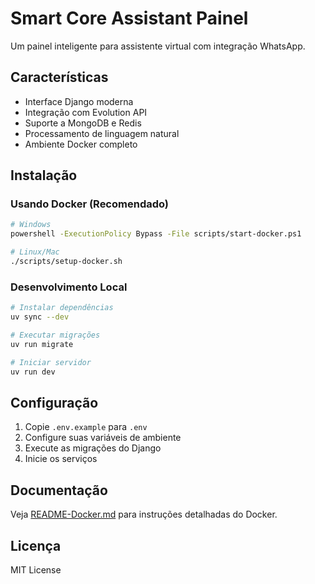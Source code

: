 # Smart Core Assistant Painel

Um painel inteligente para assistente virtual com integração WhatsApp.

## Características

- Interface Django moderna
- Integração com Evolution API
- Suporte a MongoDB e Redis
- Processamento de linguagem natural
- Ambiente Docker completo

## Instalação

### Usando Docker (Recomendado)

```bash
# Windows
powershell -ExecutionPolicy Bypass -File scripts/start-docker.ps1

# Linux/Mac
./scripts/setup-docker.sh
```

### Desenvolvimento Local

```bash
# Instalar dependências
uv sync --dev

# Executar migrações
uv run migrate

# Iniciar servidor
uv run dev
```

## Configuração

1. Copie `.env.example` para `.env`
2. Configure suas variáveis de ambiente
3. Execute as migrações do Django
4. Inicie os serviços

## Documentação

Veja [README-Docker.md](README-Docker.md) para instruções detalhadas do Docker.

## Licença

MIT License